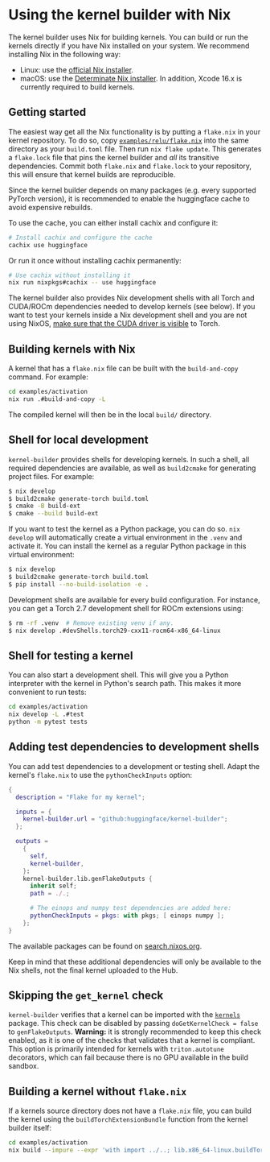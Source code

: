 # Using the kernel builder with Nix

The kernel builder uses Nix for building kernels. You can build or
run the kernels directly if you have Nix installed on your system.
We recommend installing Nix in the following way:

- Linux: use the [official Nix installer](https://nixos.org/download/).
- macOS: use the [Determinate Nix installer](https://docs.determinate.systems/determinate-nix/).
  In addition, Xcode 16.x is currently required to build kernels.

## Getting started

The easiest way get all the Nix functionality is by putting a
`flake.nix` in your kernel repository. To do so, copy
[`examples/relu/flake.nix`](../examples/relu/flake.nix) into the
same directory as your `build.toml` file. Then run `nix flake update`.
This generates a `flake.lock` file that pins the kernel builder
and _all_ its transitive dependencies. Commit both `flake.nix`
and `flake.lock` to your repository, this will ensure that kernel
builds are reproducible.

Since the kernel builder depends on many packages (e.g. every supported
PyTorch version), it is recommended to enable the huggingface cache
to avoid expensive rebuilds.

To use the cache, you can either install cachix and configure it:

```bash
# Install cachix and configure the cache
cachix use huggingface
```

Or run it once without installing cachix permanently:

```bash
# Use cachix without installing it
nix run nixpkgs#cachix -- use huggingface
```

The kernel builder also provides Nix development shells with all Torch
and CUDA/ROCm dependencies needed to develop kernels (see below). If
you want to test your kernels inside a Nix development shell and you
are not using NixOS, [make sure that the CUDA driver is visible](https://danieldk.eu/Nix-CUDA-on-non-NixOS-systems#make-runopengl-driverlib-and-symlink-the-driver-library) to Torch.

## Building kernels with Nix

A kernel that has a `flake.nix` file can be built with the `build-and-copy`
command. For example:

```bash
cd examples/activation
nix run .#build-and-copy -L
```

The compiled kernel will then be in the local `build/` directory.

## Shell for local development

`kernel-builder` provides shells for developing kernels. In such a shell,
all required dependencies are available, as well as `build2cmake` for generating
project files. For example:

```bash
$ nix develop
$ build2cmake generate-torch build.toml
$ cmake -B build-ext
$ cmake --build build-ext
```

If you want to test the kernel as a Python package, you can do so.
`nix develop` will automatically create a virtual environment in the
`.venv` and activate it. You can install the kernel as a regular
Python package in this virtual environment:

```bash
$ nix develop
$ build2cmake generate-torch build.toml
$ pip install --no-build-isolation -e .
```

Development shells are available for every build configuration. For
instance, you can get a Torch 2.7 development shell for ROCm extensions
using:

```bash
$ rm -rf .venv  # Remove existing venv if any.
$ nix develop .#devShells.torch29-cxx11-rocm64-x86_64-linux
```

## Shell for testing a kernel

You can also start a development shell. This will give you a Python interpreter
with the kernel in Python's search path. This makes it more convenient to run
tests:

```bash
cd examples/activation
nix develop -L .#test
python -m pytest tests
```

## Adding test dependencies to development shells

You can add test dependencies to a development or testing shell. Adapt
the kernel's `flake.nix` to use the `pythonCheckInputs` option:

```nix
{
  description = "Flake for my kernel";

  inputs = {
    kernel-builder.url = "github:huggingface/kernel-builder";
  };

  outputs =
    {
      self,
      kernel-builder,
    }:
    kernel-builder.lib.genFlakeOutputs {
      inherit self;
      path = ./.;

      # The einops and numpy test dependencies are added here:
      pythonCheckInputs = pkgs: with pkgs; [ einops numpy ];
    };
}
```

The available packages can be found on [search.nixos.org](https://search.nixos.org/packages?channel=25.05&query=python312Packages).

Keep in mind that these additional dependencies will only be available to
the Nix shells, not the final kernel uploaded to the Hub.

## Skipping the `get_kernel` check

`kernel-builder` verifies that a kernel can be
imported with the [`kernels`](https://github.com/huggingface/kernels)
package. This check can be disabled by passing `doGetKernelCheck = false`
to `genFlakeOutputs`. **Warning:** it is strongly recommended to keep
this check enabled, as it is one of the checks that validates that a kernel
is compliant. This option is primarily intended for kernels with
`triton.autotune` decorators, which can fail because there is no GPU available
in the build sandbox.

## Building a kernel without `flake.nix`

If a kernels source directory does not have a `flake.nix` file, you can build the
kernel using the `buildTorchExtensionBundle` function from the kernel builder
itself:

```bash
cd examples/activation
nix build --impure --expr 'with import ../..; lib.x86_64-linux.buildTorchExtensionBundle ./.' -L
```
